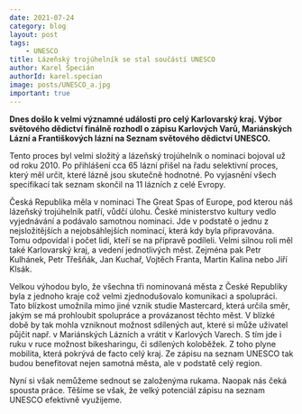 ```yaml
---
date: 2021-07-24
category: blog
layout: post
tags:
    - UNESCO
title: Lázeňský trojúhelník se stal součástí UNESCO
author: Karel Špecián
authorId: karel.specian
image: posts/UNESCO_a.jpg
important: true
---
```

**Dnes došlo k velmi významné události pro celý Karlovarský kraj. Výbor světového dědictví finálně rozhodl o zápisu Karlových Varů, Mariánských Lázní a Františkových lázní na Seznam světového dědictví UNESCO.**

Tento proces byl velmi složitý a lázeňský trojúhelník o nominaci bojoval už od roku 2010. 
Po přihlášení cca 65 lázní přišel na řadu selektivní proces, který měl určit, které lázně jsou skutečně hodnotné. Po vyjasnění všech specifikací tak seznam skončil na 11 lázních z celé Evropy.

Česká Republika měla v nominaci The Great Spas of Europe, pod kterou náš lázeňský trojúhelník patří, vůdčí úlohu. České ministerstvo kultury vedlo vyjednávání a podávalo samotnou nominaci. Jde v podstatě o jednu z nejsložitějších a nejobsáhlejších nominací, která kdy byla připravována. Tomu odpovídal i počet lidí, kteří se na přípravě podíleli. 
Velmi silnou roli měl také Karlovarský kraj, a vedení jednotlivých měst. Zejména pak Petr Kulhánek, Petr Třešňák, Jan Kuchař, Vojtěch Franta, Martin Kalina nebo Jiří Klsák. 

Velkou výhodou bylo, že všechna tři nominovaná města z České Republiky byla z jednoho kraje což velmi zjednodušovalo komunikaci a spolupráci. Tato blízkost umožnila mimo jiné vznik studie Mastercard, která určila směr, jakým se má prohloubit spolupráce a provázanost těchto měst. V blízké době by tak mohla vzniknout možnost sdílených aut, které si může uživatel půjčit např. v Mariánských Lázních a vrátit v Karlových Varech. S tím jde i ruku v ruce možnost bikesharingu, či sdílených koloběžek. Z toho plyne mobilita, která pokrývá de facto celý kraj. Ze zápisu na seznam UNESCO tak budou benefitovat nejen samotná města, ale v podstatě celý region. 

Nyní si však nemůžeme sednout se založenýma rukama. Naopak nás čeká spousta práce. Těšíme se však, že velký potenciál zápisu na seznam UNESCO efektivně využijeme.
